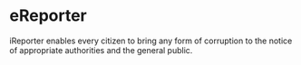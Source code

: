 # eReporter
iReporter enables every citizen to bring any form of corruption to the notice of appropriate authorities and the general public.
